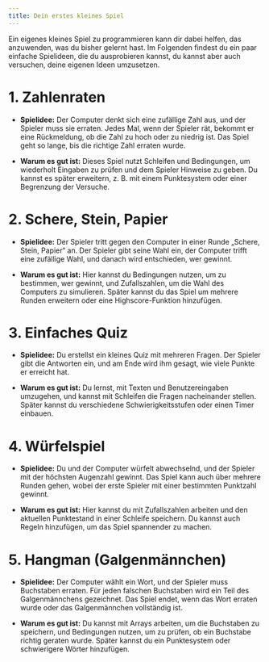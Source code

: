 ```yaml
---
title: Dein erstes kleines Spiel
---
```


Ein eigenes kleines Spiel zu programmieren kann dir dabei helfen, das anzuwenden, was du bisher gelernt hast. Im Folgenden findest du ein paar einfache Spielideen, die du ausprobieren kannst, du kannst aber auch versuchen, deine eigenen Ideen umzusetzen.

# 1. Zahlenraten


* **Spielidee:** Der Computer denkt sich eine zufällige Zahl aus, und der Spieler muss sie erraten. Jedes Mal, wenn der Spieler rät, bekommt er eine Rückmeldung, ob die Zahl zu hoch oder zu niedrig ist. Das Spiel geht so lange, bis die richtige Zahl erraten wurde.

* **Warum es gut ist:** Dieses Spiel nutzt Schleifen und Bedingungen, um wiederholt Eingaben zu prüfen und dem Spieler Hinweise zu geben. Du kannst es später erweitern, z. B. mit einem Punktesystem oder einer Begrenzung der Versuche.

# 2. Schere, Stein, Papier

* **Spielidee:** Der Spieler tritt gegen den Computer in einer Runde „Schere, Stein, Papier“ an. Der Spieler gibt seine Wahl ein, der Computer trifft eine zufällige Wahl, und danach wird entschieden, wer gewinnt.

* **Warum es gut ist:** Hier kannst du Bedingungen nutzen, um zu bestimmen, wer gewinnt, und Zufallszahlen, um die Wahl des Computers zu simulieren. Später kannst du das Spiel um mehrere Runden erweitern oder eine Highscore-Funktion hinzufügen.

# 3. Einfaches Quiz


* **Spielidee:** Du erstellst ein kleines Quiz mit mehreren Fragen. Der Spieler gibt die Antworten ein, und am Ende wird ihm gesagt, wie viele Punkte er erreicht hat.

* **Warum es gut ist:** Du lernst, mit Texten und Benutzereingaben umzugehen, und kannst mit Schleifen die Fragen nacheinander stellen. Später kannst du verschiedene Schwierigkeitsstufen oder einen Timer einbauen.

# 4. Würfelspiel

* **Spielidee:** Du und der Computer würfelt abwechselnd, und der Spieler mit der höchsten Augenzahl gewinnt. Das Spiel kann auch über mehrere Runden gehen, wobei der erste Spieler mit einer bestimmten Punktzahl gewinnt.

* **Warum es gut ist:** Hier kannst du mit Zufallszahlen arbeiten und den aktuellen Punktestand in einer Schleife speichern. Du kannst auch Regeln hinzufügen, um das Spiel spannender zu machen.

# 5. Hangman (Galgenmännchen)

* **Spielidee:** Der Computer wählt ein Wort, und der Spieler muss Buchstaben erraten. Für jeden falschen Buchstaben wird ein Teil des Galgenmännchens gezeichnet. Das Spiel endet, wenn das Wort erraten wurde oder das Galgenmännchen vollständig ist.

* **Warum es gut ist:** Du kannst mit Arrays arbeiten, um die Buchstaben zu speichern, und Bedingungen nutzen, um zu prüfen, ob ein Buchstabe richtig geraten wurde. Später kannst du ein Punktesystem oder schwierigere Wörter hinzufügen.


